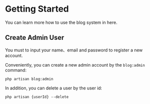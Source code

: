 # Getting Started

You can learn more how to use the blog system in here.

## Create Admin User

You must to input your name、email and password to register a new account.

Conveniently, you can create a new admin account by the `blog:admin` command:

```shell
php artisan blog:admin
```

In addition, you can delete a user by the user id:

```shell
php artisan {userId} --delete
```